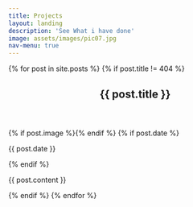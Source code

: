 ```yaml
---
title: Projects
layout: landing
description: 'See What i have done'
image: assets/images/pic07.jpg
nav-menu: true
---
```


<!-- Main -->
<div id="main">

<!-- One -->
 <section id="one">
	<div class="inner">
          {% for post in site.posts %}
	  {% if post.title != 404 %}
	  <header class="major">
	    <h1>{{ post.title }}</h1>
	  </header>
	  {% if post.image %}<span class="image main"><img src="{{ site.baseurl }}/{{ post.image }}" alt="" /></span>{% endif %}
	  {% if post.date %}<p>{{ post.date }}</p>{% endif %}
	  <p>{{ post.content }}</p>
	  {% endif %}
          {% endfor %}
	</div>
      </section>

</div>
